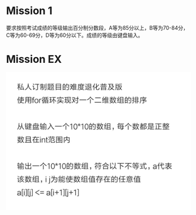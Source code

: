# Mission 1
要求按照考试成绩的等级输出百分制分数段，A等为85分以上，B等为70-84分，C等为60-69分，D等为60分以下。成绩的等级由键盘输入。

# Mission EX
![Alt Text](TEX.jpg)